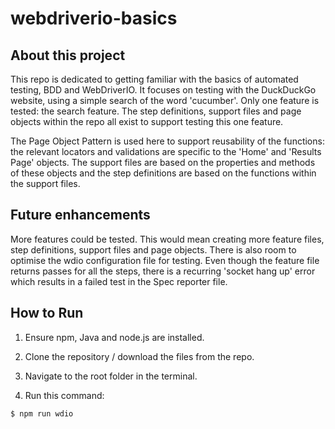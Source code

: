 # webdriverio-basics

## About this project
This repo is dedicated to getting familiar with the basics of automated testing, BDD and WebDriverIO. It focuses on testing with the DuckDuckGo website, using a simple search of the word 'cucumber'. Only one feature is tested: the search feature. The step definitions, support files and page objects within the repo all exist to support testing this one feature.

The Page Object Pattern is used here to support reusability of the functions: the relevant locators and validations are specific to the 'Home' and 'Results Page' objects. The support files are based on the properties and methods of these objects and the step definitions are based on the functions within the support files. 

## Future enhancements
More features could be tested. This would mean creating more feature files, step definitions, support files and page objects. There is also room to optimise the wdio configuration file for testing. Even though the feature file returns passes for all the steps, there is a recurring 'socket hang up' error which results in a failed test in the Spec reporter file.  

## How to Run
1. Ensure npm, Java and node.js are installed.

2. Clone the repository / download the files from the repo.

3. Navigate to the root folder in the terminal.

4. Run this command:
```
$ npm run wdio
```

